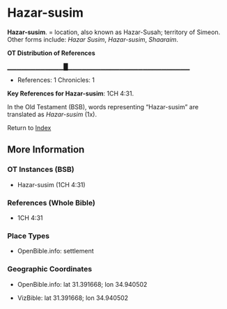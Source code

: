# Hazar-susim
**Hazar-susim**. 
= location, also known as Hazar-Susah; territory of Simeon. 
Other forms include: 
*Hazar Susim*, *Hazar-susim*, *Shaaraim*. 


**OT Distribution of References**

▁▁▁▁▁▁▁▁▁▁▁▁█▁▁▁▁▁▁▁▁▁▁▁▁▁▁▁▁▁▁▁▁▁▁▁▁▁▁
* References: 1 Chronicles: 1



**Key References for Hazar-susim**: 
1CH 4:31. 


In the Old Testament (BSB), words representing “Hazar-susim” are translated as 
*Hazar-susim* (1x). 




Return to [Index](00-Index.md)

## More Information

### OT Instances (BSB)

* Hazar-susim (1CH 4:31)



### References (Whole Bible)

* 1CH 4:31


### Place Types

* OpenBible.info: settlement



### Geographic Coordinates

* OpenBible.info: lat 31.391668; lon 34.940502

* VizBible: lat 31.391668; lon 34.940502




